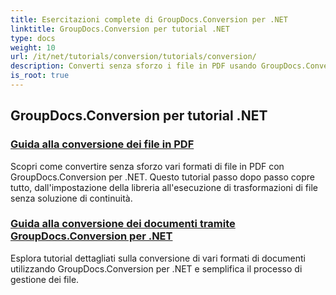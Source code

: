 ```yaml
---
title: Esercitazioni complete di GroupDocs.Conversion per .NET
linktitle: GroupDocs.Conversion per tutorial .NET
type: docs
weight: 10
url: /it/net/tutorials/conversion/tutorials/conversion/
description: Converti senza sforzo i file in PDF usando GroupDocs.Conversion per .NET. Semplifica la gestione dei documenti con opzioni personalizzabili.
is_root: true
---
```


## GroupDocs.Conversion per tutorial .NET
### [Guida alla conversione dei file in PDF](./guide-to-file-conversion-to-pdf/)
Scopri come convertire senza sforzo vari formati di file in PDF con GroupDocs.Conversion per .NET. Questo tutorial passo dopo passo copre tutto, dall'impostazione della libreria all'esecuzione di trasformazioni di file senza soluzione di continuità.
### [Guida alla conversione dei documenti tramite GroupDocs.Conversion per .NET](./guide-to-document-conversion/)
Esplora tutorial dettagliati sulla conversione di vari formati di documenti utilizzando GroupDocs.Conversion per .NET e semplifica il processo di gestione dei file.